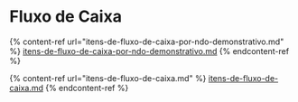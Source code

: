 # Fluxo de Caixa

{% content-ref url="itens-de-fluxo-de-caixa-por-ndo-demonstrativo.md" %}
[itens-de-fluxo-de-caixa-por-ndo-demonstrativo.md](itens-de-fluxo-de-caixa-por-ndo-demonstrativo.md)
{% endcontent-ref %}

{% content-ref url="itens-de-fluxo-de-caixa.md" %}
[itens-de-fluxo-de-caixa.md](itens-de-fluxo-de-caixa.md)
{% endcontent-ref %}

